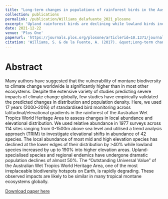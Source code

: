 ```yaml
---
title: "Long-term changes in populations of rainforest birds in the Australia Wet Tropics bioregion: A climate-driven biodiversity emergency"
collection: publications
permalink: /publication/Williams_delafuente_2021_plosone
excerpt: 'Upland rainforest birds are declining while lowland birds increase in population in the Australian Wet Tropics.'
date: 2021-12-22
venue: 'Plos One'
paperurl: 'https://journals.plos.org/plosone/article?id=10.1371/journal.pone.0254307'
citation: 'Williams, S. & de la Fuente, A. (2017). &quot;Long-term changes in populations of rainforest birds in the Australia Wet Tropics bioregion: A climate-driven biodiversity emergency.&quot; <i>Plos One</i>. 16(12):e0254307.'
---
```

# Abstract

Many authors have suggested that the vulnerability of montane biodiversity to climate change worldwide is significantly higher than in most other ecosystems. Despite the extensive variety of studies predicting severe impacts of climate change globally, few studies have empirically validated the predicted changes in distribution and population density. Here, we used 17 years (2000–2016) of standardised bird monitoring across latitudinal/elevational gradients in the rainforest of the Australian Wet Tropics World Heritage Area to assess changes in local abundance and elevational distribution. We used relative abundance in 1977 surveys across 114 sites ranging from 0-1500m above sea level and utilised a trend analysis approach (TRIM) to investigate elevational shifts in abundance of 42 species. The local abundance of most mid and high elevation species has declined at the lower edges of their distribution by >40% while lowland species increased by up to 190% into higher elevation areas. Upland-specialised species and regional endemics have undergone dramatic population declines of almost 50%. The “Outstanding Universal Value” of the Australian Wet Tropics World Heritage Area, one of the most irreplaceable biodiversity hotspots on Earth, is rapidly degrading. These observed impacts are likely to be similar in many tropical montane ecosystems globally.

[Download paper here](https://github.com/AlejandroFuentePinero/alejandrofuentepinero.github.io/blob/master/files/Williams_delafuente_2021_plosone.pdf)
